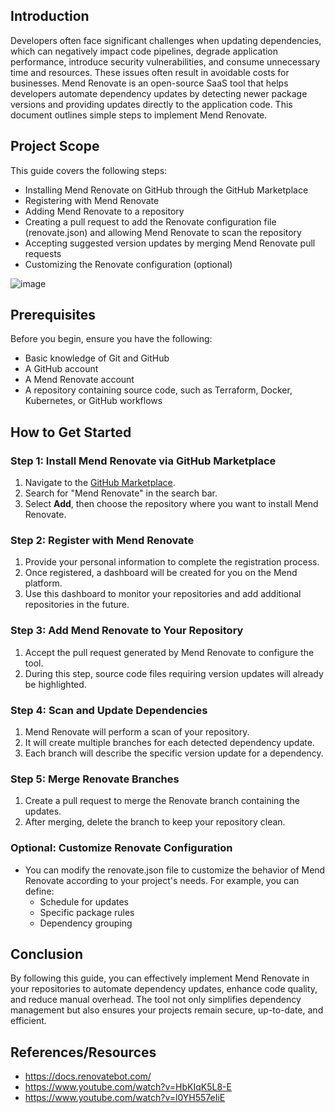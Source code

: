 ## Introduction

Developers often face significant challenges when updating dependencies, which can negatively impact code pipelines, degrade application performance, introduce security vulnerabilities, and consume unnecessary time and resources. These issues often result in avoidable costs for businesses. Mend Renovate is an open-source SaaS tool that helps developers automate dependency updates by detecting newer package versions and providing updates directly to the application code. This document outlines simple steps to implement Mend Renovate.

## Project Scope

This guide covers the following steps:

- Installing Mend Renovate on GitHub through the GitHub Marketplace
- Registering with Mend Renovate
- Adding Mend Renovate to a repository
- Creating a pull request to add the Renovate configuration file (renovate.json) and allowing Mend Renovate to scan the repository
- Accepting suggested version updates by merging Mend Renovate pull requests
- Customizing the Renovate configuration (optional)

![image](https://github.com/user-attachments/assets/7af2c8a4-6241-4cd0-a76b-993682f01b27)


## Prerequisites

Before you begin, ensure you have the following:

- Basic knowledge of Git and GitHub
- A GitHub account
- A Mend Renovate account
- A repository containing source code, such as Terraform, Docker, Kubernetes, or GitHub workflows

## How to Get Started

### Step 1: Install Mend Renovate via GitHub Marketplace

1. Navigate to the [GitHub Marketplace](https://github.com/marketplace).
2. Search for "Mend Renovate" in the search bar.
3. Select **Add**, then choose the repository where you want to install Mend Renovate.

### Step 2: Register with Mend Renovate

1. Provide your personal information to complete the registration process.
2. Once registered, a dashboard will be created for you on the Mend platform.
3. Use this dashboard to monitor your repositories and add additional repositories in the future.

### Step 3: Add Mend Renovate to Your Repository

1. Accept the pull request generated by Mend Renovate to configure the tool.
2. During this step, source code files requiring version updates will already be highlighted.

### Step 4: Scan and Update Dependencies

1. Mend Renovate will perform a scan of your repository.
2. It will create multiple branches for each detected dependency update.
3. Each branch will describe the specific version update for a dependency.

### Step 5: Merge Renovate Branches

1. Create a pull request to merge the Renovate branch containing the updates.
2. After merging, delete the branch to keep your repository clean.

### Optional: Customize Renovate Configuration

- You can modify the renovate.json file to customize the behavior of Mend Renovate according to your project's needs. For example, you can define:
  - Schedule for updates
  - Specific package rules
  - Dependency grouping

## Conclusion

By following this guide, you can effectively implement Mend Renovate in your repositories to automate dependency updates, enhance code quality, and reduce manual overhead. The tool not only simplifies dependency management but also ensures your projects remain secure, up-to-date, and efficient.

## References/Resources
- https://docs.renovatebot.com/
- https://www.youtube.com/watch?v=HbKIqK5L8-E
- https://www.youtube.com/watch?v=l0YH557eIiE
